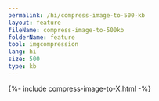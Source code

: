 ```yaml
---
permalink: /hi/compress-image-to-500-kb
layout: feature
fileName: compress-image-to-500kb
folderName: feature
tool: imgcompression
lang: hi
size: 500
type: kb
---
```


{%- include compress-image-to-X.html -%}
